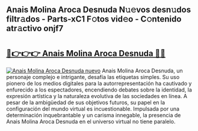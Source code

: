 ## Anais Molina Aroca Desnuda N𝚞𝚎vos desn𝚞dos filtr𝚊dos - Parts-xC1 F𝚘tos vid𝚎o - C𝚘ntenido atr𝚊ctivo onjf7

# <h2><a href="http://mbcssyg.tromn.icu/?c=Anais+Molina+Aroca+Desnuda">🔗👉👉👉 Anais Molina Aroca Desnuda 🔗🔗</a></h2>

[![Anais Molina Aroca Desnuda nuevo](https://i.imgur.com/pEAQMta.gif)](http://mbcssyg.tromn.icu/?c=Anais+Molina+Aroca+Desnuda)
Anais Molina Aroca Desnuda, un personaje complejo e intrigante, desafía las etiquetas simples. Su uso pionero de los medios digitales para la autorrepresentación ha cautivado y enfurecido a los espectadores, encendiendo debates sobre la identidad, la expresión artística y la naturaleza evolutiva de las sociedades en línea. A pesar de la ambigüedad de sus objetivos futuros, su papel en la configuración del mundo virtual es incuestionable. Impulsada por una determinación inquebrantable y un carisma innegable, la presencia de Anais Molina Aroca Desnuda en el universo virtual no tiene paralelo.
